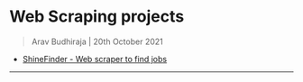 # Web Scraping projects

> Arav Budhiraja | 20th October 2021

* [ShineFinder - Web scraper to find jobs](https://github.com/arav06/shinefinder/tree/main/shinefinder)

***
